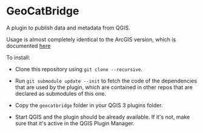 # GeoCatBridge

A plugin to publish data and metadata from QGIS.

Usage is almost completely identical to the ArcGIS version, which is documented [here](http://bridge-manual.geocat.net/3/3.1/index.html)

To install:

- Clone this repository using `git clone --recursive`.

- Run `git submodule update --init` to fetch the code of the dependencies that are used by the plugin, which are contained in other repos that are declared as submodules of this one.

- Copy the `geocatbridge` folder in your QGIS 3 plugins folder.

- Start QGIS and the plugin should be already available. If it's not, make sure that it's active in the QGIS Plugin Manager.

